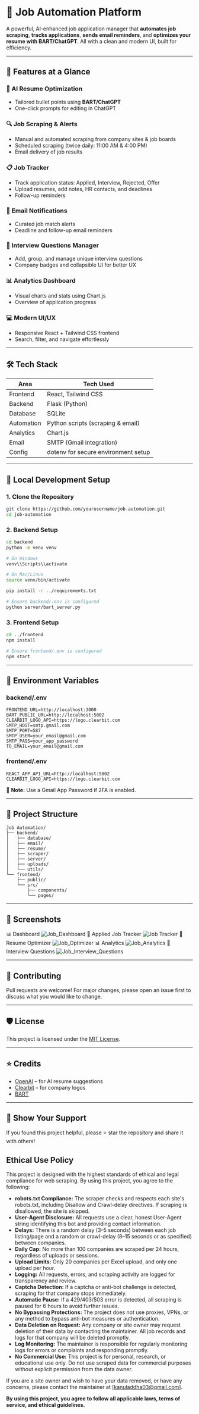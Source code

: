 # 💼 Job Automation Platform

A powerful, AI-enhanced job application manager that **automates job scraping**, **tracks applications**, **sends email reminders**, and **optimizes your resume with BART/ChatGPT**.
All with a clean and modern UI, built for efficiency.

---

## 🚀 Features at a Glance

### 🧠 AI Resume Optimization

* Tailored bullet points using **BART/ChatGPT**
* One-click prompts for editing in ChatGPT

### 🔍 Job Scraping & Alerts

* Manual and automated scraping from company sites & job boards
* Scheduled scraping (twice daily: 11:00 AM & 4:00 PM)
* Email delivery of job results

### 📋 Job Tracker

* Track application status: Applied, Interview, Rejected, Offer
* Upload resumes, add notes, HR contacts, and deadlines
* Follow-up reminders

### 📧 Email Notifications

* Curated job match alerts
* Deadline and follow-up email reminders

### 🎤 Interview Questions Manager

* Add, group, and manage unique interview questions
* Company badges and collapsible UI for better UX

### 📊 Analytics Dashboard

* Visual charts and stats using Chart.js
* Overview of application progress

### 💻 Modern UI/UX

* Responsive React + Tailwind CSS frontend
* Search, filter, and navigate effortlessly

---

## 🛠️ Tech Stack

| Area       | Tech Used                           |
| ---------- | ----------------------------------- |
| Frontend   | React, Tailwind CSS                 |
| Backend    | Flask (Python)                      |
| Database   | SQLite                              |
| Automation | Python scripts (scraping & email)   |
| Analytics  | Chart.js                            |
| Email      | SMTP (Gmail integration)            |
| Config     | dotenv for secure environment setup |

---

## 🚦 Local Development Setup

### 1. Clone the Repository

```bash
git clone https://github.com/yourusername/job-automation.git
cd job-automation
```

### 2. Backend Setup

```bash
cd backend
python -m venv venv

# On Windows
venv\\Scripts\\activate

# On Mac/Linux
source venv/bin/activate

pip install -r ../requirements.txt

# Ensure backend/.env is configured
python server/bart_server.py
```

### 3. Frontend Setup

```bash
cd ../frontend
npm install

# Ensure frontend/.env is configured
npm start
```

---

## 🔐 Environment Variables

### backend/.env

```
FRONTEND_URL=http://localhost:3000
BART_PUBLIC_URL=http://localhost:5002
CLEARBIT_LOGO_API=https://logo.clearbit.com
SMTP_HOST=smtp.gmail.com
SMTP_PORT=587
SMTP_USER=your_email@gmail.com
SMTP_PASS=your_app_password
TO_EMAIL=your_email@gmail.com
```

### frontend/.env

```
REACT_APP_API_URL=http://localhost:5002
CLEARBIT_LOGO_API=https://logo.clearbit.com
```

📌 **Note:** Use a Gmail App Password if 2FA is enabled.

---

## 🧩 Project Structure

```
Job Automation/
├── backend/
│   ├── database/
│   ├── email/
│   ├── resume/
│   ├── scraper/
│   ├── server/
│   ├── uploads/
│   └── utils/
└── frontend/
    ├── public/
    └── src/
        ├── components/
        └── pages/
```

---

## 📸 Screenshots
📊 Dashboard
![Job_Dashboard](Screenshots/Job_Dasboard_Page.png)
📁 Applied Job Tracker
![Job Tracker](Screenshots/Applied_Job_Tracker.png)
📄 Resume Optimizer
![Job_Optimizer](Screenshots/Job_Optimizer.png)
📊 Analytics
![Job_Analytics](Screenshots/Job_Analytics.png)
🎤 Interview Questions
![Job_Interview_Questions](Screenshots/Job_Interview_Questions.png)

---

## 🤝 Contributing

Pull requests are welcome!
For major changes, please open an issue first to discuss what you would like to change.

---

## 🛡️ License

This project is licensed under the [MIT License](LICENSE).

---

## ⭐ Credits

* [OpenAI](https://openai.com/) – for AI resume suggestions
* [Clearbit](https://clearbit.com) – for company logos
* [BART](https://huggingface.co/facebook/bart-large)

---

## 🌟 Show Your Support

If you found this project helpful, please ⭐ star the repository and share it with others!

## Ethical Use Policy

This project is designed with the highest standards of ethical and legal compliance for web scraping. By using this project, you agree to the following:

- **robots.txt Compliance:** The scraper checks and respects each site's robots.txt, including Disallow and Crawl-delay directives. If scraping is disallowed, the site is skipped.
- **User-Agent Disclosure:** All requests use a clear, honest User-Agent string identifying this bot and providing contact information.
- **Delays:** There is a random delay (3–5 seconds) between each job listing/page and a random or crawl-delay (8–15 seconds or as specified) between companies.
- **Daily Cap:** No more than 100 companies are scraped per 24 hours, regardless of uploads or sessions.
- **Upload Limits:** Only 20 companies per Excel upload, and only one upload per hour.
- **Logging:** All requests, errors, and scraping activity are logged for transparency and review.
- **Captcha Detection:** If a captcha or anti-bot challenge is detected, scraping for that company stops immediately.
- **Automatic Pause:** If a 429/403/503 error is detected, all scraping is paused for 6 hours to avoid further issues.
- **No Bypassing Protections:** The project does not use proxies, VPNs, or any method to bypass anti-bot measures or authentication.
- **Data Deletion on Request:** Any company or site owner may request deletion of their data by contacting the maintainer. All job records and logs for that company will be deleted promptly.
- **Log Monitoring:** The maintainer is responsible for regularly monitoring logs for errors or complaints and responding promptly.
- **No Commercial Use:** This project is for personal, research, or educational use only. Do not use scraped data for commercial purposes without explicit permission from the data owner.

If you are a site owner and wish to have your data removed, or have any concerns, please contact the maintainer at [kanuladdha03@gmail.com].

**By using this project, you agree to follow all applicable laws, terms of service, and ethical guidelines.**
